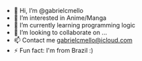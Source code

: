 - 👋 Hi, I’m @gabrielcmello
- 👀 I’m interested in Anime/Manga
- 🌱 I’m currently learning programming logic
- 💞️ I’m looking to collaborate on ...
- 📫 Contact me gabrielcmello@icloud.com
- ⚡ Fun fact: I'm from Brazil :)

<!---
gabrielcmello/gabrielcmello is a ✨ special ✨ repository because its `README.md` (this file) appears on your GitHub profile.
You can click the Preview link to take a look at your changes.
--->
